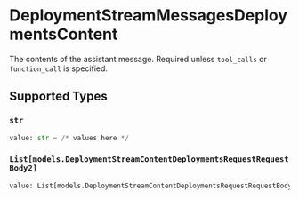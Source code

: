 # DeploymentStreamMessagesDeploymentsContent

The contents of the assistant message. Required unless `tool_calls` or `function_call` is specified.


## Supported Types

### `str`

```python
value: str = /* values here */
```

### `List[models.DeploymentStreamContentDeploymentsRequestRequestBody2]`

```python
value: List[models.DeploymentStreamContentDeploymentsRequestRequestBody2] = /* values here */
```

